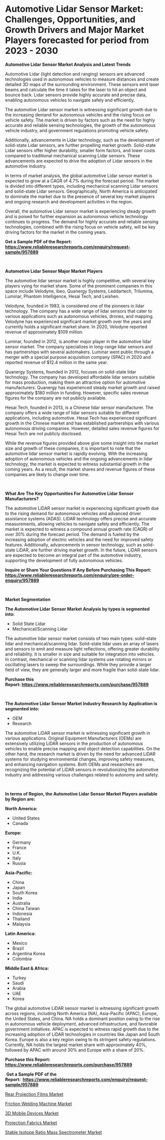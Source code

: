 <p><h1>Automotive Lidar Sensor Market: Challenges, Opportunities, and Growth Drivers and Major Market Players forecasted for period from 2023 - 2030</h1></p><p><strong>Automotive Lidar Sensor Market Analysis and Latest Trends</strong></p>
<p><p>Automotive Lidar (light detection and ranging) sensors are advanced technologies used in autonomous vehicles to measure distances and create detailed 3D maps of the surrounding environment. These sensors emit laser beams and calculate the time it takes for the laser to hit an object and bounce back. Lidar sensors provide highly accurate and precise data, enabling autonomous vehicles to navigate safely and efficiently.</p><p>The automotive Lidar sensor market is witnessing significant growth due to the increasing demand for autonomous vehicles and the rising focus on vehicle safety. The market is driven by factors such as the need for highly accurate and reliable sensing technologies, the growth of the autonomous vehicle industry, and government regulations promoting vehicle safety.</p><p>Additionally, advancements in Lidar technology, such as the development of solid-state Lidar sensors, are further propelling market growth. Solid-state Lidar sensors offer higher durability, smaller form factors, and lower costs compared to traditional mechanical scanning Lidar sensors. These advancements are expected to drive the adoption of Lidar sensors in the automotive industry.</p><p>In terms of market analysis, the global automotive Lidar sensor market is expected to grow at a CAGR of 4.7% during the forecast period. The market is divided into different types, including mechanical scanning Lidar sensors and solid-state Lidar sensors. Geographically, North America is anticipated to dominate the market due to the presence of several key market players and ongoing research and development activities in the region.</p><p>Overall, the automotive Lidar sensor market is experiencing steady growth and is poised for further expansion as autonomous vehicle technology continues to progress. The demand for highly accurate and reliable sensing technologies, combined with the rising focus on vehicle safety, will be key driving factors for the market in the coming years.</p></p>
<p><strong>Get a Sample PDF of the Report:&nbsp; <a href="https://www.reliableresearchreports.com/enquiry/request-sample/957889">https://www.reliableresearchreports.com/enquiry/request-sample/957889</a></strong></p>
<p>&nbsp;</p>
<p><strong>Automotive Lidar Sensor Major Market Players</strong></p>
<p><p>The automotive lidar sensor market is highly competitive, with several key players vying for market share. Some of the prominent companies in this space include Velodyne, ibeo, Quanergy Systems, Leddartech, Trilumina, Luminar, Phantom Intelligence, Hesai Tech, and Leishen. </p><p>Velodyne, founded in 1983, is considered one of the pioneers in lidar technology. The company has a wide range of lidar sensors that cater to various applications such as autonomous vehicles, drones, and mapping. Velodyne has experienced significant market growth over the years and currently holds a significant market share. In 2020, Velodyne reported revenue of approximately $109 million.</p><p>Luminar, founded in 2012, is another major player in the automotive lidar sensor market. The company specializes in long-range lidar sensors and has partnerships with several automakers. Luminar went public through a merger with a special purpose acquisition company (SPAC) in 2020 and reported revenue of $12.4 million in the same year.</p><p>Quanergy Systems, founded in 2012, focuses on solid-state lidar technology. The company has developed affordable lidar sensors suitable for mass production, making them an attractive option for automotive manufacturers. Quanergy has experienced steady market growth and raised approximately $180 million in funding. However, specific sales revenue figures for the company are not publicly available.</p><p>Hesai Tech, founded in 2013, is a Chinese lidar sensor manufacturer. The company offers a wide range of lidar sensors suitable for different applications, including automotive. Hesai Tech has experienced significant growth in the Chinese market and has established partnerships with various autonomous driving companies. However, detailed sales revenue figures for Hesai Tech are not publicly disclosed.</p><p>While the revenue figures provided above give some insight into the market size and growth of these companies, it is important to note that the automotive lidar sensor market is rapidly evolving. With the increasing adoption of autonomous vehicles and the ongoing advancements in lidar technology, the market is expected to witness substantial growth in the coming years. As a result, the market shares and revenue figures of these companies are likely to change over time.</p></p>
<p>&nbsp;</p>
<p><strong>What Are The Key Opportunities For Automotive Lidar Sensor Manufacturers?</strong></p>
<p><p>The automotive LiDAR sensor market is experiencing significant growth due to the rising demand for autonomous vehicles and advanced driver assistance systems (ADAS). LiDAR technology offers precise and accurate measurements, allowing vehicles to navigate safely and efficiently. The market is expected to witness a compound annual growth rate (CAGR) of over 30% during the forecast period. The demand is fueled by the increasing adoption of electric vehicles and the need for improved safety features. Additionally, advancements in sensor technology, such as solid-state LiDAR, are further driving market growth. In the future, LiDAR sensors are expected to become an integral part of the automotive industry, supporting the development of fully autonomous vehicles.</p></p>
<p><strong>Inquire or Share Your Questions If Any Before Purchasing This Report: <a href="https://www.reliableresearchreports.com/enquiry/pre-order-enquiry/957889">https://www.reliableresearchreports.com/enquiry/pre-order-enquiry/957889</a></strong></p>
<p>&nbsp;</p>
<p><strong>Market Segmentation</strong></p>
<p><strong>The Automotive Lidar Sensor Market Analysis by types is segmented into:</strong></p>
<p><ul><li>Solid State Lidar</li><li>Mechanical/Scanning Lidar</li></ul></p>
<p><p>The automotive lidar sensor market consists of two main types: solid-state lidar and mechanical/scanning lidar. Solid-state lidar uses an array of lasers and sensors to emit and measure light reflections, offering greater durability and reliability. It is smaller in size and suitable for integration into vehicles. In contrast, mechanical or scanning lidar systems use rotating mirrors or oscillating lasers to sweep the surroundings. While they provide a larger field of view, they are generally larger and more fragile than solid-state lidar.</p></p>
<p><strong>Purchase this Report:&nbsp;<a href="https://www.reliableresearchreports.com/purchase/957889">https://www.reliableresearchreports.com/purchase/957889</a></strong></p>
<p>&nbsp;</p>
<p><strong>The Automotive Lidar Sensor Market Industry Research by Application is segmented into:</strong></p>
<p><ul><li>OEM</li><li>Research</li></ul></p>
<p><p>The automotive LiDAR sensor market is witnessing significant growth in various applications. Original Equipment Manufacturers (OEMs) are extensively utilizing LiDAR sensors in the production of autonomous vehicles to enable precise mapping and object detection capabilities. On the other hand, the research market is driven by the need for advanced LiDAR systems for studying environmental changes, improving safety measures, and enhancing navigation systems. Both OEMs and researchers are recognizing the potential of LiDAR sensors in revolutionizing the automotive industry and addressing various challenges related to autonomy and safety.</p></p>
<p>&nbsp;</p>
<p><strong>In terms of Region, the Automotive Lidar Sensor Market Players available by Region are:</strong></p>
<p>
    <p> <strong> North America: </strong>
        <ul>
            <li>United States</li>
            <li>Canada</li>
        </ul>
        </p> 
    <p> <strong> Europe: </strong>
        <ul>
            <li>Germany</li>
            <li>France</li>
            <li>U.K.</li>
            <li>Italy</li>
            <li>Russia</li>
        </ul>
        </p> 
    <p> <strong> Asia-Pacific: </strong>
        <ul>
            <li>China</li>
            <li>Japan</li>
            <li>South Korea</li>
            <li>India</li>
            <li>Australia</li>
            <li>China Taiwan</li>
            <li>Indonesia</li>
            <li>Thailand</li>
            <li>Malaysia</li>
        </ul>
        </p> 
    <p> <strong> Latin America: </strong>
        <ul>
            <li>Mexico</li>
            <li>Brazil</li>
            <li>Argentina Korea</li>
            <li>Colombia</li>
        </ul>
        </p> 
    <p> <strong> Middle East & Africa: </strong>
        <ul>
            <li>Turkey</li>
            <li>Saudi</li>
            <li>Arabia</li>
            <li>UAE</li>
            <li>Korea</li>
        </ul>
    </p>
    </p>
<p><p>The global automotive LiDAR sensor market is witnessing significant growth across regions, including North America (NA), Asia-Pacific (APAC), Europe, the United States, and China. NA holds a dominant position owing to the rise in autonomous vehicle deployment, advanced infrastructure, and favorable government initiatives. APAC is expected to witness rapid growth due to the increasing adoption of LiDAR technologies in countries like Japan and South Korea. Europe is also a key region owing to its stringent safety regulations. Currently, NA holds the largest market share with approximately 40%, followed by APAC with around 30% and Europe with a share of 20%.</p></p>
<p><strong>Purchase this Report: <a href="https://www.reliableresearchreports.com/purchase/957889">https://www.reliableresearchreports.com/purchase/957889</a></strong></p>
<p>&nbsp;<strong>Get a Sample PDF of the Report:&nbsp;&nbsp;<a href="https://www.reliableresearchreports.com/enquiry/request-sample/957889">https://www.reliableresearchreports.com/enquiry/request-sample/957889</a></strong></p>
<p><strong></strong></p>
<p><p><a href="https://medium.com/@jackybrekke/rear-projection-films-market-comprehensive-assessment-by-type-application-and-geography-c9be141d73d0">Rear Projection Films Market</a></p><p><a href="https://www.linkedin.com/pulse/friction-welding-machine-market-size-share-amp-trends-analysis-f9wze/">Friction Welding Machine Market</a></p><p><a href="https://www.linkedin.com/pulse/3d-mobile-devices-market-size-growth-forecast-from-2023--lg4qc/">3D Mobile Devices Market</a></p><p><a href="https://medium.com/@deronwisoky1977/projection-fabrics-market-comprehensive-assessment-by-type-application-and-geography-a8f391fabd2c">Projection Fabrics Market</a></p><p><a href="https://www.linkedin.com/pulse/stable-isotope-ratio-mass-spectrometer-market-size-growth-8hpje/">Stable Isotope Ratio Mass Spectrometer Market</a></p></p>